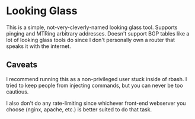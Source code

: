 # Looking Glass

This is a simple, not-very-cleverly-named looking glass tool. Supports pinging and MTRing arbitrary addresses. Doesn't support BGP tables like a lot of looking glass tools do since I don't personally own a router that speaks it with the internet.


## Caveats

I recommend running this as a non-privileged user stuck inside of rbash. I tried to keep people from injecting commands, but you can never be too cautious.

I also don't do any rate-limiting since whichever front-end webserver you choose (nginx, apache, etc.) is better suited to do that task.
